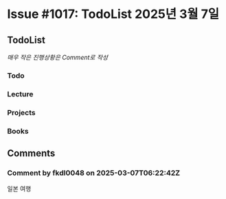 # Issue #1017: TodoList 2025년 3월 7일

## TodoList

*매우 작은 진행상황은 Comment로 작성*

### Todo  

### Lecture

### Projects

### Books


## Comments

### Comment by fkdl0048 on 2025-03-07T06:22:42Z

일본 여행

